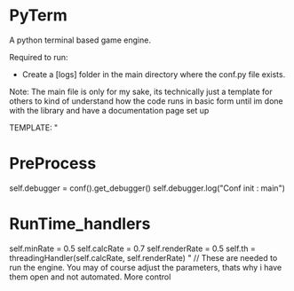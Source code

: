 # PyTerm
A python terminal based game engine.

Required to run:
  - Create a [logs] folder in the main directory where the conf.py file exists.

Note:
  The main file is only for my sake, its technically just a template for others to kind of understand how the code runs in basic form until im done with the library and have a documentation page set up

TEMPLATE:
"
# PreProcess
self.debugger = conf().get_debugger()
self.debugger.log("Conf init : main")

# RunTime_handlers
self.minRate    = 0.5
self.calcRate   = 0.7
self.renderRate = 0.5
self.th = threadingHandler(self.calcRate, self.renderRate)
"
// These are needed to run the engine. You may of course adjust the parameters, thats why i have them open and not automated. More control
